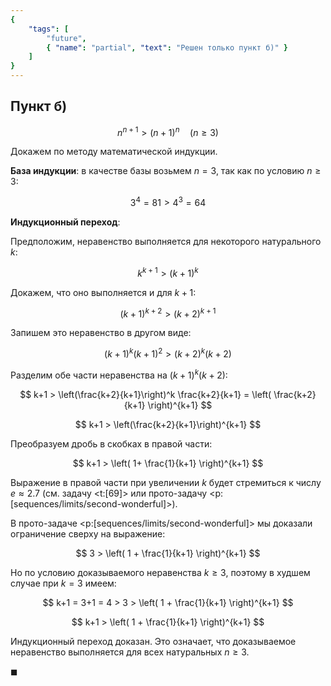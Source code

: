 ```yaml
---
{
    "tags": [
        "future",
        { "name": "partial", "text": "Решен только пункт б)" }
    ]
}
---
```


## Пункт б)

$$ n^{n+1} > (n+1)^n \quad (n\geqslant 3) $$

Докажем по методу математической индукции.

**База индукции**: в качестве базы возьмем $n=3$, так как по условию $n\geq 3$:

$$ 3^4 = 81 > 4^3 = 64 $$

**Индукционный переход**:

Предположим, неравенство выполняется для некоторого натурального $k$:

$$ k^{k+1} > (k+1)^k $$

Докажем, что оно выполняется и для $k+1$:

$$ (k+1)^{k+2} > (k+2)^{k+1} $$

Запишем это неравенство в другом виде:

$$ (k+1)^k(k+1)^2 > (k+2)^k(k+2) $$

Разделим обе части неравенства на $(k+1)^k (k+2)$:

$$ k+1 > \left(\frac{k+2}{k+1}\right)^k \frac{k+2}{k+1} = \left( \frac{k+2}{k+1} \right)^{k+1} $$

$$ k+1 > \left(\frac{k+2}{k+1}\right)^{k+1} $$

Преобразуем дробь в скобках в правой части:

$$ k+1 > \left( 1+ \frac{1}{k+1} \right)^{k+1} $$

Выражение в правой части при увеличении $k$ будет стремиться к числу $e\approx 2.7$ (см. задачу <t:[69]> или прото-задачу <p:[sequences/limits/second-wonderful]>).

В прото-задаче <p:[sequences/limits/second-wonderful]> мы доказали ограничение сверху на выражение:

$$ 3 > \left( 1 + \frac{1}{k+1} \right)^{k+1} $$

Но по условию доказываемого неравенства $k\geq3$, поэтому в худшем случае при $k=3$ имеем:

$$ k+1 = 3+1 = 4 > 3 > \left( 1 + \frac{1}{k+1} \right)^{k+1} $$

$$ k+1 > \left( 1 + \frac{1}{k+1} \right)^{k+1} $$

Индукционный переход доказан. Это означает, что доказываемое неравенство выполняется для всех натуральных $n\geq 3$.

$\blacksquare$